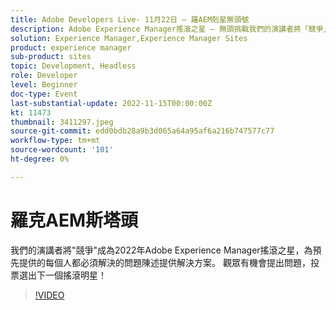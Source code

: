 ```yaml
---
title: Adobe Developers Live- 11月22日 — 羅AEM剋星無頭號
description: Adobe Experience Manager搖滾之星 — 無頭挑戰我們的演講者將「競爭」成為2022年Adobe Experience Manager搖滾之星，為預先提供的每個人都必須解決的問題陳述提供解決方案。 觀眾有機會提出問題，投票選出下一個搖滾明星！
solution: Experience Manager,Experience Manager Sites
product: experience manager
sub-product: sites
topic: Development, Headless
role: Developer
level: Beginner
doc-type: Event
last-substantial-update: 2022-11-15T00:00:00Z
kt: 11473
thumbnail: 3411297.jpeg
source-git-commit: edd0bdb28a9b3d065a64a95af6a216b747577c77
workflow-type: tm+mt
source-wordcount: '101'
ht-degree: 0%

---
```


# 羅克AEM斯塔頭

我們的演講者將&quot;競爭&quot;成為2022年Adobe Experience Manager搖滾之星，為預先提供的每個人都必須解決的問題陳述提供解決方案。 觀眾有機會提出問題，投票選出下一個搖滾明星！

>[!VIDEO](https://video.tv.adobe.com/v/3411297/?quality=12&learn=on)
